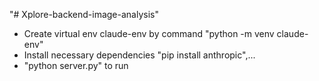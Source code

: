 "# Xplore-backend-image-analysis" 

- Create virtual env claude-env by command "python -m venv claude-env"
- Install necessary dependencies "pip install anthropic",...
- "python server.py" to run  